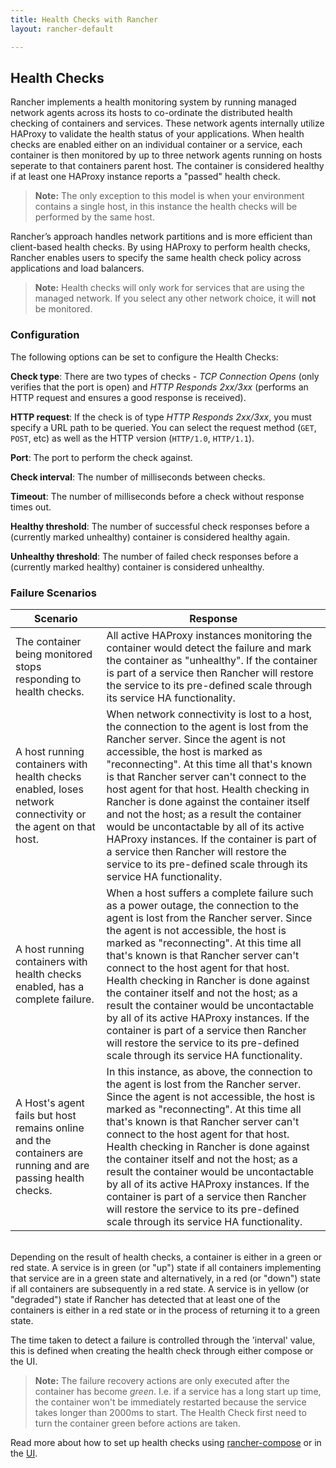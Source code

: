 ```yaml
---
title: Health Checks with Rancher
layout: rancher-default

---
```


## Health Checks

Rancher implements a health monitoring system by running managed network agents across its hosts to co-ordinate the distributed health checking of containers and services. These network agents internally utilize HAProxy to validate the health status of your applications. When health checks are enabled either on an individual container or a service, each container is then monitored by up to three network agents running on hosts seperate to that containers parent host. The container is considered healthy if at least one HAProxy instance reports a "passed" health check.

> **Note:** The only exception to this model is when your environment contains a single host, in this instance the health checks will be performed by the same host.

Rancher’s approach handles network partitions and is more efficient than client-based health checks. By using HAProxy to perform health checks, Rancher enables users to specify the same health check policy across applications and load balancers.

> **Note:** Health checks will only work for services that are using the managed network. If you select any other network choice, it will **not** be monitored.

### Configuration

The following options can be set to configure the Health Checks:

**Check type**: There are two types of checks - _TCP Connection Opens_ (only verifies that the port is open) and _HTTP Responds 2xx/3xx_ (performs an HTTP request and ensures a good response is received). 

**HTTP request**: If the check is of type _HTTP Responds 2xx/3xx_, you must specify a URL path to be queried. You can select the request method (`GET`, `POST`, etc) as well as the HTTP version (`HTTP/1.0`, `HTTP/1.1`).

**Port**: The port to perform the check against.

**Check interval**: The number of milliseconds between checks.

**Timeout**: The number of milliseconds before a check without response times out.

**Healthy threshold**: The number of successful check responses before a (currently marked unhealthy) container is considered healthy again.

**Unhealthy threshold**: The number of failed check responses before a (currently marked healthy) container is considered unhealthy.

### Failure Scenarios

Scenario | Response
----|----
The container being monitored stops responding to health checks. | All active HAProxy instances monitoring the container would detect the failure and mark the container as "unhealthy". If the container is part of a service then Rancher will restore the service to its pre-defined scale through its service HA functionality.
A host running containers with health checks enabled, loses network connectivity or the agent on that host. | When network connectivity is lost to a host, the connection to the agent is lost from the Rancher server. Since the agent is not accessible, the host is marked as "reconnecting". At this time all that's known is that Rancher server can't connect to the host agent for that host. Health checking in Rancher is done against the container itself and not the host; as a result the container would be uncontactable by all of its active HAProxy instances. If the container is part of a service then Rancher will restore the service to its pre-defined scale through its service HA functionality.
A host running containers with health checks enabled, has a complete failure. | When a host suffers a complete failure such as a power outage, the connection to the agent is lost from the Rancher server. Since the agent is not accessible, the host is marked as "reconnecting". At this time all that's known is that Rancher server can't connect to the host agent for that host. Health checking in Rancher is done against the container itself and not the host; as a result the container would be uncontactable by all of its active HAProxy instances. If the container is part of a service then Rancher will restore the service to its pre-defined scale through its service HA functionality.
A Host's agent fails but host remains online and the containers are running and are passing health checks. | In this instance, as above, the connection to the agent is lost from the Rancher server. Since the agent is not accessible, the host is marked as "reconnecting". At this time all that's known is that Rancher server can't connect to the host agent for that host. Health checking in Rancher is done against the container itself and not the host; as a result the container would be uncontactable by all of its active HAProxy instances. If the container is part of a service then Rancher will restore the service to its pre-defined scale through its service HA functionality.

<br>
Depending on the result of health checks, a container is either in a green or red state. A service is in green (or "up") state if all containers implementing that service are in a green state and alternatively, in a red (or "down") state if all containers are subsequently in a red state.  A service is in yellow (or "degraded") state if Rancher has detected that at least one of the containers is either in a red state or in the process of returning it to a green state.

The time taken to detect a failure is controlled through the 'interval' value, this is defined when creating the health check through either compose or the UI.

> **Note:** The failure recovery actions are only executed after the container has become _green_. I.e. if a service has a long start up time, the container won't be immediately restarted because the service takes longer than 2000ms to start. The Health Check first need to turn the container green before actions are taken.

Read more about how to set up health checks using [rancher-compose]({{site.baseurl}}/rancher/rancher-compose/rancher-services/#health-check-for-services) or in the [UI]({{site.baseurl}}/rancher/rancher-ui/applications/stacks/adding-services/#health-checks).